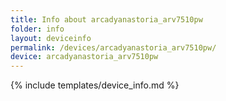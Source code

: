 ```yaml
---
title: Info about arcadyanastoria_arv7510pw
folder: info
layout: deviceinfo
permalink: /devices/arcadyanastoria_arv7510pw/
device: arcadyanastoria_arv7510pw
---
```

{% include templates/device_info.md %}

